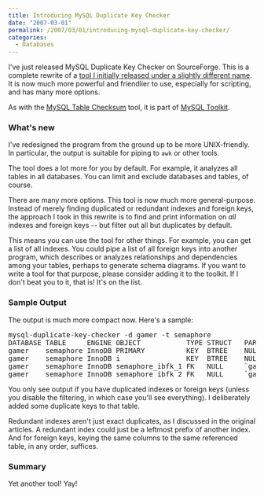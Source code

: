 ```yaml
---
title: Introducing MySQL Duplicate Key Checker
date: "2007-03-01"
permalink: /2007/03/01/introducing-mysql-duplicate-key-checker/
categories:
  - Databases
---
```


I've just released MySQL Duplicate Key Checker on SourceForge. This is a complete rewrite of a [tool I initially released under a slightly different name][1]. It is now much more powerful and friendlier to use, especially for scripting, and has many more options.

As with the [MySQL Table Checksum][2] tool, it is part of [MySQL Toolkit][3].

### What's new

I've redesigned the program from the ground up to be more UNIX-friendly. In particular, the output is suitable for piping to `awk` or other tools.

The tool does a lot more for you by default. For example, it analyzes all tables in all databases. You can limit and exclude databases and tables, of course.

There are many more options. This tool is now much more general-purpose. Instead of merely finding duplicated or redundant indexes and foreign keys, the approach I took in this rewrite is to find and print information on *all* indexes and foreign keys -- but filter out all but duplicates by default.

This means you can use the tool for other things. For example, you can get a list of all indexes. You could pipe a list of all foreign keys into another program, which describes or analyzes relationships and dependencies among your tables, perhaps to generate schema diagrams. If you want to write a tool for that purpose, please consider adding it to the toolkit. If I don't beat you to it, that is! It's on the list.

### Sample Output

The output is much more compact now. Here's a sample:

<pre>mysql-duplicate-key-checker -d gamer -t semaphore
DATABASE TABLE     ENGINE OBJECT           TYPE STRUCT   PARENT        COLUMNS
gamer    semaphore InnoDB PRIMARY          KEY  BTREE    NULL          `i`
gamer    semaphore InnoDB i                KEY  BTREE    NULL          `i`
gamer    semaphore InnoDB semaphore_ibfk_1 FK   NULL     `gamer`.`foo` `i`
gamer    semaphore InnoDB semaphore_ibfk_2 FK   NULL     `gamer`.`foo` `i`</pre>

You only see output if you have duplicated indexes or foreign keys (unless you disable the filtering, in which case you'll see everything). I deliberately added some duplicate keys to that table.

Redundant indexes aren't just exact duplicates, as I discussed in the original articles. A redundant index could just be a leftmost prefix of another index. And for foreign keys, keying the same columns to the same referenced table, in any order, suffices.

### Summary

Yet another tool! Yay!

 [1]: /blog/2006/09/17/duplicate-index-checker-version-18-released/
 [2]: /blog/2007/02/26/introducing-mysql-table-checksum/
 [3]: http://code.google.com/p/maatkit
